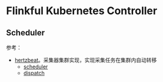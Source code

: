 # Flinkful Kubernetes Controller

## Scheduler

参考：

* [hertzbeat](https://github.com/apache/hertzbeat)。采集器集群实现，实现采集任务在集群内自动转移
  * [scheduler](https://github.com/apache/hertzbeat/tree/master/hertzbeat-manager/src/main/java/org/apache/hertzbeat/manager/scheduler)
  * [dispatch](https://github.com/apache/hertzbeat/blob/master/hertzbeat-collector/hertzbeat-collector-common/src/main/java/org/apache/hertzbeat/collector/dispatch)
